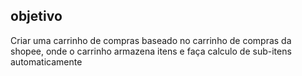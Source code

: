 ## objetivo
Criar uma carrinho de compras baseado no carrinho de compras da shopee, onde o carrinho armazena itens e faça calculo de sub-itens automaticamente